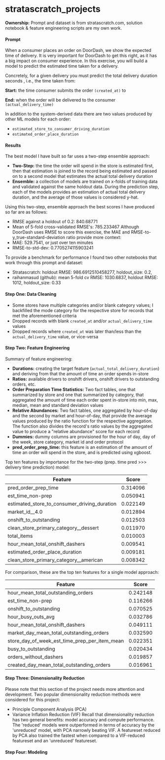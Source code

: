 # stratascratch_projects
**Ownership:** Prompt and dataset is from stratascratch.com, solution notebook & feature engineering scripts are my own work.

#### Prompt
When a consumer places an order on DoorDash, we show the expected time of delivery. It is very important for DoorDash to get this right, as it has a big impact on consumer experience. In this exercise, you will build a model to predict the estimated time taken for a delivery.

Concretely, for a given delivery you must predict the total delivery duration seconds , i.e., the time taken from:

__Start:__ the time consumer submits the order `(created_at)` to

__End:__ when the order will be delivered to the consumer `(actual_delivery_time)`

In addition to the system-derived data there are two values produced by other ML models for each order:

- `estimated_store_to_consumer_driving_duration`
- `estimated_order_place_duration`

#### Results
The best model I have built so far uses a two-step ensemble approach:
- **Two-Step:** the time the order will spend in the store is estimated first, then that estimation is joined to the record being estimated and passed on to a second model that estimates the actual total delivery duration
- **Ensemble:** a collection of models are trained on x-folds of training data and validated against the same holdout data. During the prediction step, each of the models provides an estimation of actual total delivery duration, and the average of those values is considered y-hat.

Using this two-step, ensemble approach the best scores I have produced so far are as follows:
- RMSE against a holdout of 0.2: 840.68771
- Mean of 5-fold cross-validated RMSE's: 785.233467
Although DoorDash uses RMSE to score this exercise, the MAE and RMSE-to-y_true-standard-deviation ratio provide more context:
- MAE: 529.7541, or just over ten minutes
- RMSE-to-std-dev: 0.7705274115903241

To provide a benchmark for performance I found two other notebooks that work through this prompt and dataset:
- Stratascratch: holdout RMSE: 986.6912510458277, holdout_size: 0.2,
- raihanmasud (github): mean 5-fold cv RMSE: 1030.6837, holdout RMSE: 1012, holdout_size: 0.33

#### Step One: Data Cleaning
- Some stores have multiple categories and/or blank category values; I backfilled the mode category for the respective store for records that met the aforementioned criteria
- Dropped records with blank `created_at` and/or `actual_delivery_time` values
- Dropped records where `created_at` was later than/less than the `actual_delivery_time` value, or vice-versa

#### Step Two: Feature Engineering
Summary of feature engineering:
- **Durations:** creating the target feature (`actual_total_delivery_duration`) and deriving from that the amount of time an order spends in-store
- **Ratios:** available drivers to onshift drivers, onshift drivers to outstanding orders, etc.
- **Order Preparation Time Statistics:** Two fact tables, one that summarized by store and one that summarized by category, that aggregated the amount of time each order spent in-store into min, max, median, mean and standard deviation values
- **Relative Abundances:** Two fact tables, one aggregated by hour-of-day and the second by market and hour-of-day, that provide the average values produced by the ratio function for the respective aggregation. The function also divides the record's ratio values by the aggregated value to produce a "relative abundance" score for each record
- **Dummies:** dummy columns are provisioned for the hour of day, day of the week, store category, market id and order protocol
- **pred_order_prep_time:** this feature is an estimation of the amount of time an order will spend in the store, and is predicted using xgboost.

Top ten features by importance for the two-step (prep. time pred >>> delivery time prediction) model:

| Feature     | Score       |
| ----------- | ----------- |
| pred_order_prep_time      | 0.314096       |
| est_time_non-prep	   | 0.050941        |
| estimated_store_to_consumer_driving_duration     | 0.022149       |
| market_id__4.0	   | 0.012894        |
| onshift_to_outstanding      | 0.012503       |
| clean_store_primary_category__dessert	   | 0.011970        |
| total_items      | 0.010003       |
| hour_mean_total_onshift_dashers	   | 0.009541        |
| estimated_order_place_duration      | 0.009181       |
| clean_store_primary_category__american	   | 0.008342        |

For comparison, these are the top ten features for a single model approach:

| Feature     | Score       |
| ----------- | ----------- |
| hour_mean_total_outstanding_orders      | 0.242148       |
| est_time_non-prep	   | 0.116266        |
| onshift_to_outstanding      | 0.070525       |
| hour_busy_outs_avg	   | 0.032786        |
| hour_mean_total_onshift_dashers      | 0.049111       |
| market_day_mean_total_outstanding_orders	   | 0.032590        |
| store_day_of_week_est_time_prep_per_item_mean	      | 0.022351       |
| busy_to_outstanding	   | 0.020434        |
| orders_without_dashers      | 0.019857       |
| created_day_mean_total_outstanding_orders	   | 0.016961        |

#### Step Three: Dimensionality Reduction
Please note that this section of the project needs more attention and development. Two popular dimensionality reduction methods were considered for this project:
- Principle Component Analysis (PCA)
- Variance Inflation Reduction (VIF)
Recall that dimensionality reduction has two general benefits: model accuracy and compute performance. The 'reduced' models were outperformed in terms of accuracy by the 'unreduced' model, with PCA narrowly beating VIF. A featureset reduced by PCA also trained the fastest when compared to a VIF-reduced featureset and an 'unreduced' featureset. 
#### Step Four: Modeling

